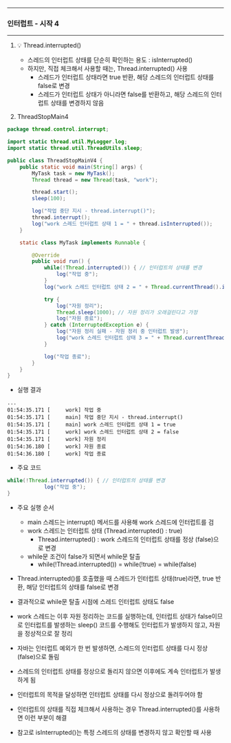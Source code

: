 -----
### 인터럽트 - 시작 4
-----
1. 💡 Thread.interrupted()
   - 스레드의 인터럽트 상태를 단순히 확인하는 용도 : isInterrupted()
   - 하지만, 직접 체크해서 사용할 때는, Thread.interrupted() 사용
     + 스레드가 인터럽트 상태라면 true 반환, 해당 스레드의 인터럽트 상태를 false로 변경
     + 스레드가 인터럽트 상태가 아니라면 false를 반환하고, 해당 스레드의 인터럽트 상태를 변경하지 않음

2. ThreadStopMain4
```java
package thread.control.interrupt;

import static thread.util.MyLogger.log;
import static thread.util.ThreadUtils.sleep;

public class ThreadStopMainV4 {
    public static void main(String[] args) {
        MyTask task = new MyTask();
        Thread thread = new Thread(task, "work");

        thread.start();
        sleep(100);

        log("작업 중단 지시 - thread.interrupt()");
        thread.interrupt();
        log("work 스레드 인터럽트 상태 1 = " + thread.isInterrupted());
    }

    static class MyTask implements Runnable {

        @Override
        public void run() {
            while(!Thread.interrupted()) { // 인터럽트의 상태를 변경
                log("작업 중");
            }
            log("work 스레드 인터럽트 상태 2 = " + Thread.currentThread().isInterrupted());

            try {
                log("자원 정리");
                Thread.sleep(1000); // 자원 정리가 오래걸린다고 가정
                log("자원 종료");
            } catch (InterruptedException e) {
                log("자원 정리 실패 - 자원 정리 중 인터럽트 발생");
                log("work 스레드 인터럽트 상태 3 = " + Thread.currentThread().isInterrupted());
            }

            log("작업 종료");
        }
    }
}
```
  - 실행 결과
```
...
01:54:35.171 [     work] 작업 중
01:54:35.171 [     main] 작업 중단 지시 - thread.interrupt()
01:54:35.171 [     main] work 스레드 인터럽트 상태 1 = true
01:54:35.171 [     work] work 스레드 인터럽트 상태 2 = false
01:54:35.171 [     work] 자원 정리
01:54:36.180 [     work] 자원 종료
01:54:36.180 [     work] 작업 종료
```

  - 주요 코드
```java
while(!Thread.interrupted()) { // 인터럽트의 상태를 변경
            log("작업 중");
}
```
  - 주요 실행 순서
    + main 스레드는 interrupt() 메서드를 사용해 work 스레드에 인터럽트를 검
    + work 스레드는 인터럽트 상태 (Thread.interrupted() : true)
      * Thread.interrupted() : work 스레드의 인터럽트 상태를 정상 (false)으로 변경
    + while문 조건이 false가 되면서 while문 탈출
      * while(!Thread.interrupted()) = while(!true) = while(false)

  - Thread.interrupted()를 호출했을 때 스레드가 인터럽트 상태(true)라면, true 반환, 해당 인터럽트의 상태를 false로 변경
  - 결과적으로 while문 탈출 시점에 스레드 인터럽트 상태도 false

  - work 스레드는 이후 자원 정리하는 코드를 실행하는데, 인터럽트 상태가 false이므로 인터럽트를 발생하는 sleep() 코드를 수행해도 인터럽트가 발생하지 않고, 자원을 정상적으로 잘 정리
  - 자바는 인터럽트 예외가 한 번 발생하면, 스레드의 인터럽트 상태를 다시 정상(false)으로 돌림
  - 스레드의 인터럽트 상태를 정상으로 돌리지 않으면 이후에도 계속 인터럽트가 발생하게 됨
  - 인터럽트의 목적을 달성하면 인터럽트 상태를 다시 정상으로 돌려두어야 함
  - 인터럽트의 상태를 직접 체크해서 사용하는 경우 Thread.interrupted()를 사용하면 이런 부분이 해결
  - 참고로 isInterrupted()는 특정 스레드의 상태를 변경하지 않고 확인할 때 사용
